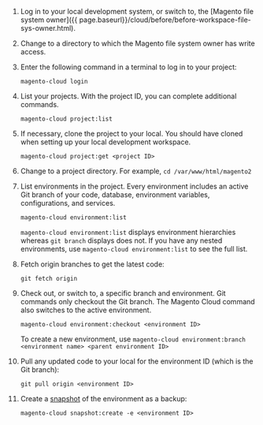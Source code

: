 <div markdown="1">

1.	Log in to your local development system, or switch to, the [Magento file system owner]({{ page.baseurl}}/cloud/before/before-workspace-file-sys-owner.html).
2.	Change to a directory to which the Magento file system owner has write access.
2.	Enter the following command in a terminal to log in to your project:

		magento-cloud login
3.	List your projects. With the project ID, you can complete additional commands.

		magento-cloud project:list
4.	If necessary, clone the project to your local. You should have cloned when setting up your local development workspace.

		magento-cloud project:get <project ID>

4.	Change to a project directory. For example, `cd /var/www/html/magento2`
4.	List environments in the project. Every environment includes an active Git branch of your code, database, environment variables, configurations, and services.

		magento-cloud environment:list

	<div class="bs-callout bs-callout-info" id="info">
  		<p><code>magento-cloud environment:list</code> displays environment hierarchies whereas <code>git branch</code> displays does not. If you have any nested environments, use <code>magento-cloud environment:list</code> to see the full list.</p>
	</div>

5.	Fetch origin branches to get the latest code:

		git fetch origin
6.	Check out, or switch to, a specific branch and environment. Git commands only checkout the Git branch. The Magento Cloud command also switches to the active environment.

		magento-cloud environment:checkout <environment ID>

	To create a new environment, use `magento-cloud environment:branch <environment name> <parent environment ID>`
8.	Pull any updated code to your local for the environment ID (which is the Git branch):

		git pull origin <environment ID>
7.  Create a [snapshot]({{page.baseurl}}/cloud/project/project-webint-snap.html) of the environment as a backup:

        magento-cloud snapshot:create -e <environment ID>
